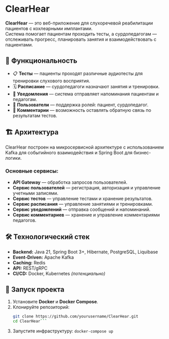 # ClearHear

**ClearHear** — это веб-приложение для слухоречевой реабилитации пациентов с кохлеарными имплантами.  
Система помогает пациентам проходить тесты, а сурдопедагогам — отслеживать прогресс, планировать занятия и взаимодействовать с пациентами.

## 🚀 Функциональность

- 📋 **Тесты** — пациенты проходят различные аудиотесты для тренировки слухового восприятия.
- 🗓 **Расписание** — сурдопедагоги назначают занятия и тренировки.
- 🔔 **Уведомления** — система отправляет напоминания пациентам и педагогам.
- 👥 **Пользователи** — поддержка ролей: пациент, сурдопедагог.
- 💬 **Комментарии** — возможность оставлять обратную связь по результатам тестов.

## 🏗 Архитектура

ClearHear построен на микросервисной архитектуре с использованием Kafka для событийного взаимодействия и Spring Boot для бизнес-логики.

### Основные сервисы:

- **API Gateway** — обработка запросов пользователей.
- **Сервис пользователей** — регистрация, авторизация и управление учетными записями.
- **Сервис тестов** — управление тестами и хранение результатов.
- **Сервис расписания** — управление занятиями и тренировками.
- **Сервис уведомлений** — отправка сообщений и напоминаний.
- **Сервис комментариев** — хранение и управление комментариями педагогов.

## 🛠 Технологический стек

- **Backend:** Java 21, Spring Boot 3+, Hibernate, PostgreSQL, Liquibase  
- **Event-Driven:** Apache Kafka  
- **Caching:** Redis  
- **API:** REST/gRPC  
- **CI/CD:** Docker, Kubernetes *(потенциально)*

## 🔧 Запуск проекта

1. Установите **Docker** и **Docker Compose**.
2. Клонируйте репозиторий:
   ```bash
   git clone https://github.com/yourusername/ClearHear.git
   cd ClearHear```
3. Запустите инфраструктуру:
   ```docker-compose up```
